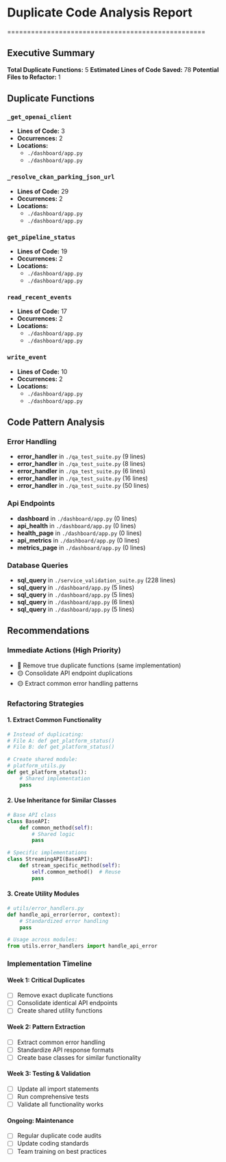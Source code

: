 # Duplicate Code Analysis Report
==================================================

## Executive Summary

**Total Duplicate Functions:** 5
**Estimated Lines of Code Saved:** 78
**Potential Files to Refactor:** 1

## Duplicate Functions

### `_get_openai_client`
- **Lines of Code:** 3
- **Occurrences:** 2
- **Locations:**
  - `./dashboard/app.py`
  - `./dashboard/app.py`

### `_resolve_ckan_parking_json_url`
- **Lines of Code:** 29
- **Occurrences:** 2
- **Locations:**
  - `./dashboard/app.py`
  - `./dashboard/app.py`

### `get_pipeline_status`
- **Lines of Code:** 19
- **Occurrences:** 2
- **Locations:**
  - `./dashboard/app.py`
  - `./dashboard/app.py`

### `read_recent_events`
- **Lines of Code:** 17
- **Occurrences:** 2
- **Locations:**
  - `./dashboard/app.py`
  - `./dashboard/app.py`

### `write_event`
- **Lines of Code:** 10
- **Occurrences:** 2
- **Locations:**
  - `./dashboard/app.py`
  - `./dashboard/app.py`

## Code Pattern Analysis

### Error Handling

- **error_handler** in `./qa_test_suite.py` (9 lines)
- **error_handler** in `./qa_test_suite.py` (8 lines)
- **error_handler** in `./qa_test_suite.py` (6 lines)
- **error_handler** in `./qa_test_suite.py` (16 lines)
- **error_handler** in `./qa_test_suite.py` (50 lines)

### Api Endpoints

- **dashboard** in `./dashboard/app.py` (0 lines)
- **api_health** in `./dashboard/app.py` (0 lines)
- **health_page** in `./dashboard/app.py` (0 lines)
- **api_metrics** in `./dashboard/app.py` (0 lines)
- **metrics_page** in `./dashboard/app.py` (0 lines)

### Database Queries

- **sql_query** in `./service_validation_suite.py` (228 lines)
- **sql_query** in `./dashboard/app.py` (5 lines)
- **sql_query** in `./dashboard/app.py` (5 lines)
- **sql_query** in `./dashboard/app.py` (6 lines)
- **sql_query** in `./dashboard/app.py` (5 lines)

## Recommendations

### Immediate Actions (High Priority)
- 🔴 Remove true duplicate functions (same implementation)
- 🟡 Consolidate API endpoint duplications
- 🟡 Extract common error handling patterns

### Refactoring Strategies

#### 1. Extract Common Functionality
```python
# Instead of duplicating:
# File A: def get_platform_status()
# File B: def get_platform_status()

# Create shared module:
# platform_utils.py
def get_platform_status():
    # Shared implementation
    pass
```

#### 2. Use Inheritance for Similar Classes
```python
# Base API class
class BaseAPI:
    def common_method(self):
        # Shared logic
        pass

# Specific implementations
class StreamingAPI(BaseAPI):
    def stream_specific_method(self):
        self.common_method()  # Reuse
        pass
```

#### 3. Create Utility Modules
```python
# utils/error_handlers.py
def handle_api_error(error, context):
    # Standardized error handling
    pass

# Usage across modules:
from utils.error_handlers import handle_api_error
```

### Implementation Timeline

#### Week 1: Critical Duplicates
- [ ] Remove exact duplicate functions
- [ ] Consolidate identical API endpoints
- [ ] Create shared utility functions

#### Week 2: Pattern Extraction
- [ ] Extract common error handling
- [ ] Standardize API response formats
- [ ] Create base classes for similar functionality

#### Week 3: Testing & Validation
- [ ] Update all import statements
- [ ] Run comprehensive tests
- [ ] Validate all functionality works

#### Ongoing: Maintenance
- [ ] Regular duplicate code audits
- [ ] Update coding standards
- [ ] Team training on best practices